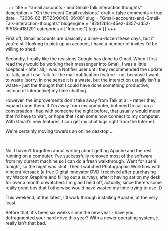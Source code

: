 +++
title = "Gmail accounts - and Gmail-Talk interaction thoughts"
description = "On the recent Gmail revisions."
draft = false
comments = true
date = "2006-02-15T23:00:00-06:00"
slug = "Gmail-accounts-and-Gmail-Talk-interaction-thoughts"
blogengine = "929f2b1c-45e2-4357-ad52-6f518e418f29"
categories = ["Internet"]
tags = []
+++

<p>
First off, Gmail accounts are basically a dime-a-dozen these days, but if you&#39;re still looking to pick up an account, I have a number of invites I&#39;d be willing to shed.<!--more-->
</p>
<p>
Secondly, I really like the revisions Google has done to Gmail.  When I first read they would be working their messenger into Gmail, I was a little sceptical - after all, I was a Notifier user until they recommended the update to Talk, and I use Talk for the mail notification feature - not because I want to waste (sorry, in one sense it is a waste, but the interaction usually isn&#39;t a waste - just the thought that I could have done something productive, instead of interactive) my time chatting.<!--adsense-->
</p>
<p>
However, the improvements don&#39;t take away from Talk at all - rather they expand upon them.  If I&#39;m away from my computer, but need to call up a conversation I had with someone the night before, that usually would mean that I&#39;d have to wait, or hope that I can some how connect to my computer.  With Gmail&#39;s new features, I can get my chat logs right from the Internet.
</p>
<p>
We&#39;re certainly moving towards an online desktop ...
</p>
<p>
&nbsp;
</p>
<p>
No, I haven&#39;t forgotten about writing about getting Apache and the rest running on a computer.  I&#39;ve successfully removed most of the software from my current machine so I can do a fresh walkthrough.  Went for sushi tonight, so the night was shot.  Then I watched Photographic Workflow with Vincent Versace (a free Digital Innovator DVD I received after purchasing my Wacom Graphire and filling out a survey), after it having sat on my desk for over a month unwatched.  I&#39;m glad I held off, actually, since there&#39;s some really great tips that I otherwise would have wasted my time trying to use :D
</p>
<p>
This weekend, at the latest, I&#39;ll work through installing Apache, at the very least.
</p>
<p>
Before that, it&#39;s been six weeks since the new year - have you defragmented your hard drive this year?  With a newer operating system, it really isn&#39;t that bad.
</p>

